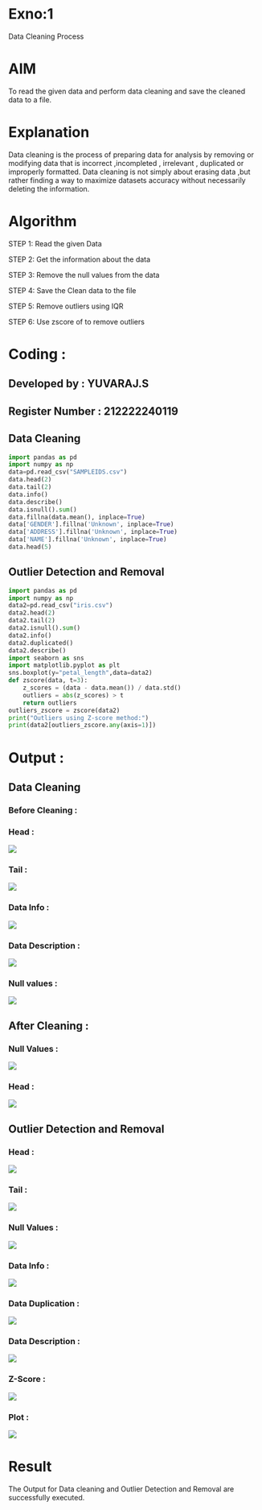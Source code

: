 # Exno:1
Data Cleaning Process

# AIM
To read the given data and perform data cleaning and save the cleaned data to a file.

# Explanation
Data cleaning is the process of preparing data for analysis by removing or modifying data that is incorrect ,incompleted , irrelevant , duplicated or improperly formatted. Data cleaning is not simply about erasing data ,but rather finding a way to maximize datasets accuracy without necessarily deleting the information.

# Algorithm
STEP 1: Read the given Data

STEP 2: Get the information about the data

STEP 3: Remove the null values from the data

STEP 4: Save the Clean data to the file

STEP 5: Remove outliers using IQR

STEP 6: Use zscore of to remove outliers

# Coding :
## Developed by : YUVARAJ.S
## Register Number : 212222240119
## Data Cleaning 
```py
import pandas as pd
import numpy as np
data=pd.read_csv("SAMPLEIDS.csv")
data.head(2)
data.tail(2)
data.info()
data.describe()
data.isnull().sum()
data.fillna(data.mean(), inplace=True)
data['GENDER'].fillna('Unknown', inplace=True)
data['ADDRESS'].fillna('Unknown', inplace=True)
data['NAME'].fillna('Unknown', inplace=True)
data.head(5)
```
##  Outlier Detection and Removal
```py
import pandas as pd
import numpy as np
data2=pd.read_csv("iris.csv")
data2.head(2)
data2.tail(2)
data2.isnull().sum()
data2.info()
data2.duplicated()
data2.describe()
import seaborn as sns
import matplotlib.pyplot as plt
sns.boxplot(y="petal_length",data=data2)
def zscore(data, t=3):
    z_scores = (data - data.mean()) / data.std()
    outliers = abs(z_scores) > t
    return outliers
outliers_zscore = zscore(data2)
print("Outliers using Z-score method:")
print(data2[outliers_zscore.any(axis=1)])
```
# Output :
## Data Cleaning
### Before Cleaning :
### Head :
![](./img/1.png)
### Tail : 
![](./img/2.png)
### Data Info :
![](./img/3.png)
### Data Description :
![](./img/4.png)
### Null values : 
![](./img/5.png)
## After Cleaning :
### Null Values :
![](./img/6.png)
### Head :
![](./img/7.png)
## Outlier Detection and Removal
### Head :
![](./img/11.png)
### Tail :
![](./img/12.png)
### Null Values :
![](./img/13.png)
### Data Info :
![](./img/14.png)
### Data Duplication :
![](./img/15.png)
### Data Description :
![](./img/16.png)
### Z-Score :
![](./img/17.png)
### Plot :
![](./img/18.png)
# Result
The Output for Data cleaning and Outlier Detection and Removal are successfully executed.